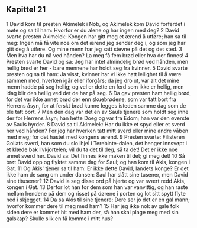 ## Kapittel 21

1 David kom til presten Akimelek i Nob, og Akimelek kom David forferdet i møte og sa til ham: Hvorfor er du alene og har ingen med deg?
2 David svarte presten Akimelek: Kongen har gitt meg et ærend å utføre; han sa til meg: Ingen må få vite noe om det ærend jeg sender deg i, og som jeg har gitt deg å utføre. Og mine menn har jeg satt stevne på det og det sted.
3 Men hva har du nå ved hånden? La meg få fem brød eller hva der finnes!
4 Presten svarte David og sa: Jeg har intet almindelig brød ved hånden, men hellig brød er her - bare mennene har holdt seg fra kvinner.
5 David svarte presten og sa til ham: Ja visst, kvinner har vi ikke hatt leilighet til å være sammen med, hverken igår eller iforgårs; da jeg dro ut, var alt det mine menn hadde på seg hellig; og vel er dette en ferd som ikke er hellig, men idag blir den hellig ved det de har på seg.
6 Da gav presten ham hellig brød, for det var ikke annet brød der enn skuebrødene, som var tatt bort fra Herrens åsyn, for at ferskt brød kunne legges isteden samme dag som de ble tatt bort.
7 Men den dag var det en av Sauls tjenere som holdt seg inne der for Herrens åsyn; han hette Doeg og var fra Edom; han var den øverste av Sauls hyrder.
8 David sa til Akimelek: Har du ikke et spyd eller et sverd her ved hånden? For jeg har hverken tatt mitt sverd eller mine andre våben med meg; for det hastet med kongens ærend.
9 Presten svarte: Filisteren Goliats sverd, han som du slo ihjel i Terebinte-dalen, det henger innsvøpt i et klæde bak livkjortelen; vil du ta det til deg, så ta det! Det er ikke noe annet sverd her. David sa: Det finnes ikke maken til det; gi meg det!
10 Så brøt David opp og flyktet samme dag for Saul; og han kom til Akis, kongen i Gat.
11 Og Akis' tjener sa til ham: Er ikke dette David, landets konge? Er det ikke ham de sang om under dansen: Saul har slått sine tusener, men David sine titusener?
12 David la seg disse ord på hjerte og var svært redd Akis, kongen i Gat.
13 Derfor lot han for dem som han var vanvittig, og han raste mellom hendene på dem og risset på dørene i porten og lot sitt spytt flyte ned i skjegget.
14 Da sa Akis til sine tjenere: Dere ser jo det er en gal mann; hvorfor kommer dere til meg med ham?
15 Har jeg ikke nok av gale folk siden dere er kommet hit med ham der, så han skal plage meg med sin galskap? Skulle slik en få komme i mitt hus?
